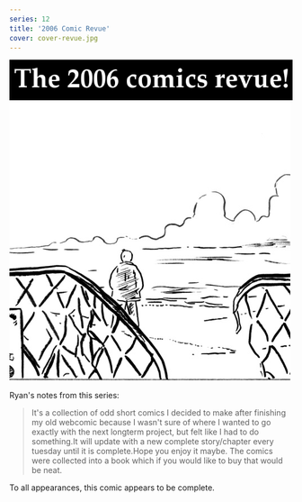 ```yaml
---
series: 12
title: '2006 Comic Revue'
cover: cover-revue.jpg
---
```


![](../../../assets/2006-comic-revue/crlogo.jpg "Ryan's logo for the 2006 Comic Revue.")
![](../../../assets/2006-comic-revue/crmain11.jpg "Ryan's cover for 2006 Comic Revue, featuring a person near a chain-link fence.")

Ryan's notes from this series:

> It's a collection of odd short comics I decided to make after finishing my old webcomic because I wasn't sure of where I wanted to go exactly with the next longterm project, but felt like I had to do something.It will update with a new complete story/chapter every tuesday until it is complete.Hope you enjoy it maybe. The comics were collected into a book which if you would like to buy that would be neat.

To all appearances, this comic appears to be complete.
